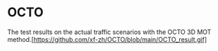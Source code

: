# OCTO
The  test results on the actual traffic scenarios with the OCTO 3D MOT method.[https://github.com/xf-zh/OCTO/blob/main/OCTO_result.gif]
